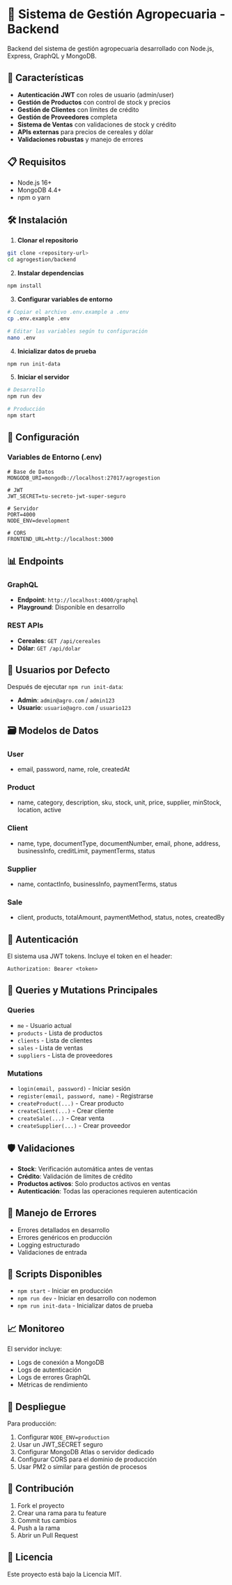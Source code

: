 # 🌾 Sistema de Gestión Agropecuaria - Backend

Backend del sistema de gestión agropecuaria desarrollado con Node.js, Express, GraphQL y MongoDB.

## 🚀 Características

- **Autenticación JWT** con roles de usuario (admin/user)
- **Gestión de Productos** con control de stock y precios
- **Gestión de Clientes** con límites de crédito
- **Gestión de Proveedores** completa
- **Sistema de Ventas** con validaciones de stock y crédito
- **APIs externas** para precios de cereales y dólar
- **Validaciones robustas** y manejo de errores

## 📋 Requisitos

- Node.js 16+
- MongoDB 4.4+
- npm o yarn

## 🛠️ Instalación

1. **Clonar el repositorio**
```bash
git clone <repository-url>
cd agrogestion/backend
```

2. **Instalar dependencias**
```bash
npm install
```

3. **Configurar variables de entorno**
```bash
# Copiar el archivo .env.example a .env
cp .env.example .env

# Editar las variables según tu configuración
nano .env
```

4. **Inicializar datos de prueba**
```bash
npm run init-data
```

5. **Iniciar el servidor**
```bash
# Desarrollo
npm run dev

# Producción
npm start
```

## 🔧 Configuración

### Variables de Entorno (.env)

```env
# Base de Datos
MONGODB_URI=mongodb://localhost:27017/agrogestion

# JWT
JWT_SECRET=tu-secreto-jwt-super-seguro

# Servidor
PORT=4000
NODE_ENV=development

# CORS
FRONTEND_URL=http://localhost:3000
```

## 📊 Endpoints

### GraphQL
- **Endpoint**: `http://localhost:4000/graphql`
- **Playground**: Disponible en desarrollo

### REST APIs
- **Cereales**: `GET /api/cereales`
- **Dólar**: `GET /api/dolar`

## 👥 Usuarios por Defecto

Después de ejecutar `npm run init-data`:

- **Admin**: `admin@agro.com` / `admin123`
- **Usuario**: `usuario@agro.com` / `usuario123`

## 🗃️ Modelos de Datos

### User
- email, password, name, role, createdAt

### Product
- name, category, description, sku, stock, unit, price, supplier, minStock, location, active

### Client
- name, type, documentType, documentNumber, email, phone, address, businessInfo, creditLimit, paymentTerms, status

### Supplier
- name, contactInfo, businessInfo, paymentTerms, status

### Sale
- client, products, totalAmount, paymentMethod, status, notes, createdBy

## 🔐 Autenticación

El sistema usa JWT tokens. Incluye el token en el header:

```
Authorization: Bearer <token>
```

## 📝 Queries y Mutations Principales

### Queries
- `me` - Usuario actual
- `products` - Lista de productos
- `clients` - Lista de clientes
- `sales` - Lista de ventas
- `suppliers` - Lista de proveedores

### Mutations
- `login(email, password)` - Iniciar sesión
- `register(email, password, name)` - Registrarse
- `createProduct(...)` - Crear producto
- `createClient(...)` - Crear cliente
- `createSale(...)` - Crear venta
- `createSupplier(...)` - Crear proveedor

## 🛡️ Validaciones

- **Stock**: Verificación automática antes de ventas
- **Crédito**: Validación de límites de crédito
- **Productos activos**: Solo productos activos en ventas
- **Autenticación**: Todas las operaciones requieren autenticación

## 🚨 Manejo de Errores

- Errores detallados en desarrollo
- Errores genéricos en producción
- Logging estructurado
- Validaciones de entrada

## 🔄 Scripts Disponibles

- `npm start` - Iniciar en producción
- `npm run dev` - Iniciar en desarrollo con nodemon
- `npm run init-data` - Inicializar datos de prueba

## 📈 Monitoreo

El servidor incluye:
- Logs de conexión a MongoDB
- Logs de autenticación
- Logs de errores GraphQL
- Métricas de rendimiento

## 🚀 Despliegue

Para producción:

1. Configurar `NODE_ENV=production`
2. Usar un JWT_SECRET seguro
3. Configurar MongoDB Atlas o servidor dedicado
4. Configurar CORS para el dominio de producción
5. Usar PM2 o similar para gestión de procesos

## 🤝 Contribución

1. Fork el proyecto
2. Crear una rama para tu feature
3. Commit tus cambios
4. Push a la rama
5. Abrir un Pull Request

## 📄 Licencia

Este proyecto está bajo la Licencia MIT.
